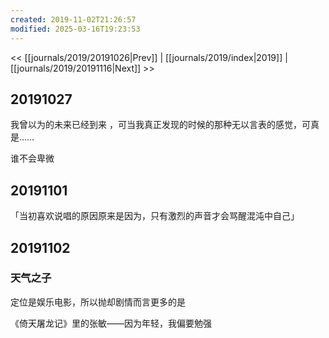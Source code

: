 ```yaml
---
created: 2019-11-02T21:26:57
modified: 2025-03-16T19:23:53
---
```


<< [[journals/2019/20191026|Prev]] | [[journals/2019/index|2019]] | [[journals/2019/20191116|Next]] >>

## 20191027

我曾以为的未来已经到来 ，可当我真正发现的时候的那种无以言表的感觉，可真是……

谁不会卑微

## 20191101

「当初喜欢说唱的原因原来是因为，只有激烈的声音才会骂醒混沌中自己」

## 20191102
### 天气之子

定位是娱乐电影，所以抛却剧情而言更多的是

《倚天屠龙记》里的张敏——因为年轻，我偏要勉强
